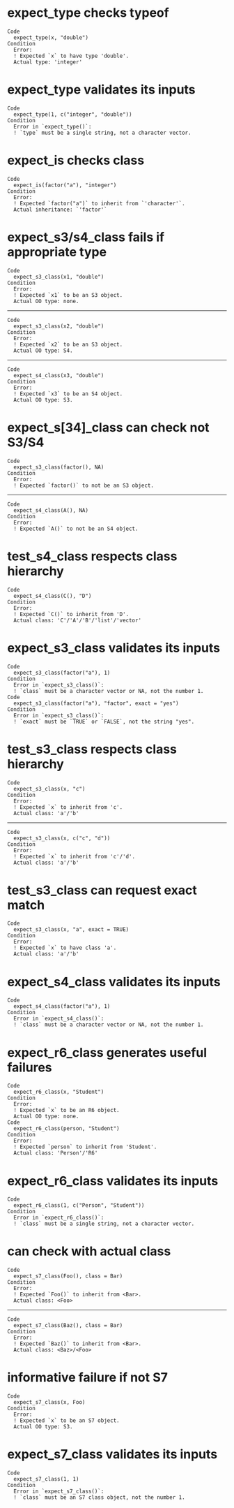 # expect_type checks typeof

    Code
      expect_type(x, "double")
    Condition
      Error:
      ! Expected `x` to have type 'double'.
      Actual type: 'integer'

# expect_type validates its inputs

    Code
      expect_type(1, c("integer", "double"))
    Condition
      Error in `expect_type()`:
      ! `type` must be a single string, not a character vector.

# expect_is checks class

    Code
      expect_is(factor("a"), "integer")
    Condition
      Error:
      ! Expected `factor("a")` to inherit from `'character'`.
      Actual inheritance: `'factor'`

# expect_s3/s4_class fails if appropriate type

    Code
      expect_s3_class(x1, "double")
    Condition
      Error:
      ! Expected `x1` to be an S3 object.
      Actual OO type: none.

---

    Code
      expect_s3_class(x2, "double")
    Condition
      Error:
      ! Expected `x2` to be an S3 object.
      Actual OO type: S4.

---

    Code
      expect_s4_class(x3, "double")
    Condition
      Error:
      ! Expected `x3` to be an S4 object.
      Actual OO type: S3.

# expect_s[34]_class can check not S3/S4

    Code
      expect_s3_class(factor(), NA)
    Condition
      Error:
      ! Expected `factor()` to not be an S3 object.

---

    Code
      expect_s4_class(A(), NA)
    Condition
      Error:
      ! Expected `A()` to not be an S4 object.

# test_s4_class respects class hierarchy

    Code
      expect_s4_class(C(), "D")
    Condition
      Error:
      ! Expected `C()` to inherit from 'D'.
      Actual class: 'C'/'A'/'B'/'list'/'vector'

# expect_s3_class validates its inputs

    Code
      expect_s3_class(factor("a"), 1)
    Condition
      Error in `expect_s3_class()`:
      ! `class` must be a character vector or NA, not the number 1.
    Code
      expect_s3_class(factor("a"), "factor", exact = "yes")
    Condition
      Error in `expect_s3_class()`:
      ! `exact` must be `TRUE` or `FALSE`, not the string "yes".

# test_s3_class respects class hierarchy

    Code
      expect_s3_class(x, "c")
    Condition
      Error:
      ! Expected `x` to inherit from 'c'.
      Actual class: 'a'/'b'

---

    Code
      expect_s3_class(x, c("c", "d"))
    Condition
      Error:
      ! Expected `x` to inherit from 'c'/'d'.
      Actual class: 'a'/'b'

# test_s3_class can request exact match

    Code
      expect_s3_class(x, "a", exact = TRUE)
    Condition
      Error:
      ! Expected `x` to have class 'a'.
      Actual class: 'a'/'b'

# expect_s4_class validates its inputs

    Code
      expect_s4_class(factor("a"), 1)
    Condition
      Error in `expect_s4_class()`:
      ! `class` must be a character vector or NA, not the number 1.

# expect_r6_class generates useful failures

    Code
      expect_r6_class(x, "Student")
    Condition
      Error:
      ! Expected `x` to be an R6 object.
      Actual OO type: none.
    Code
      expect_r6_class(person, "Student")
    Condition
      Error:
      ! Expected `person` to inherit from 'Student'.
      Actual class: 'Person'/'R6'

# expect_r6_class validates its inputs

    Code
      expect_r6_class(1, c("Person", "Student"))
    Condition
      Error in `expect_r6_class()`:
      ! `class` must be a single string, not a character vector.

# can check with actual class

    Code
      expect_s7_class(Foo(), class = Bar)
    Condition
      Error:
      ! Expected `Foo()` to inherit from <Bar>.
      Actual class: <Foo>

---

    Code
      expect_s7_class(Baz(), class = Bar)
    Condition
      Error:
      ! Expected `Baz()` to inherit from <Bar>.
      Actual class: <Baz>/<Foo>

# informative failure if not S7

    Code
      expect_s7_class(x, Foo)
    Condition
      Error:
      ! Expected `x` to be an S7 object.
      Actual OO type: S3.

# expect_s7_class validates its inputs

    Code
      expect_s7_class(1, 1)
    Condition
      Error in `expect_s7_class()`:
      ! `class` must be an S7 class object, not the number 1.

